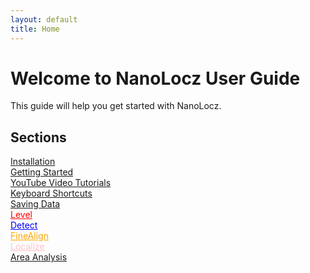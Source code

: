 ```yaml
---
layout: default
title: Home
---
```


# Welcome to NanoLocz User Guide

This guide will help you get started with NanoLocz.

## Sections
<a href="installation.html">Installation</a>\
<a href="getting_started.html">Getting Started</a>\
<a href="general_use.html">YouTube Video Tutorials</a>\
<a href="keyboard_shortcuts.html">Keyboard Shortcuts</a>\
<a href="saving_data.html">Saving Data</a>\
<a href="image_levelling.html" style="color: red;">Level</a>\
<a href="particle_detection.html" style="color: blue;">Detect</a>\
<a href="fine_align.html" style="color: orange;">FineAlign</a>\
<a href="localize.html" style="color: pink;">Localize</a>\
<a href="area_analysis.html">Area Analysis</a>
